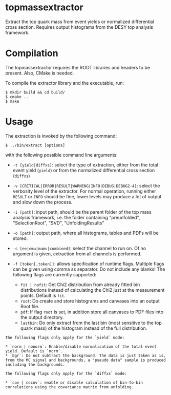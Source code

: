topmassextractor
================

Extract the top quark mass from event yields or normalized differential cross section. Requires output histograms from the DESY top analysis framework.

# Compilation #

The topmassextractor requires the ROOT libraries and headers to be present. Also, CMake is needed.

To compile the extractor library and the executable, run:

  ```
  $ mkdir build && cd build/
  $ cmake ..
  $ make
  ```


# Usage #

The extraction is invoked by the following command:

```
$ ../bin/extract [options]
```

with the following possible command line arguments:

  * `-t [yield|diffxs]`:  select the type of extraction, either from the total event yield (`yield`) or from the normalized differential cross section (`diffxs`)
  * `-v [CRITICAL|ERROR|RESULT|WARNING|INFO|DEBUG|DEBUG2-4]`: select the verbosity level of the extractor. For normal operation, running either `RESULT` or `INFO` should be fine, lower levels may produce a lot of output and slow down the process.
  * `-i [path]`: input path, should be the parent folder of the top mass analysis framework, i.e. the folder containing "preunfolded", "SelectionRoot", "SVD", "UnfoldingResults"
  * `-o [path]`: output path, where all histograms, tables and PDFs will be stored.
  * `-c [ee|emu|mumu|combined]`: select the channel to run on. Of no argument is given, extraction from all channels is performed.
  * `-f [token[,token]]`: allows specification of runtime flags. Multiple flags can be given using comma as separator. Do not include any blanks! The following flags are currently supported:
    
    * `fit | nofit`: Get Chi2 distribution from already fitted bin distributions instead of calculating the Chi2 just at the measurement points. Default is `fit`.
    * `root`: Do create and store histograms and canvases into an output Root file.
    * `pdf`: If flag `root` is set, in addition store all canvases to PDF files into the output directory.
    * `lastbin`: Do only extract from the last bin (most sensitive to the top quark mass) of the histogram instead of the full distribution.

<!-- comment -->
    The following flags only apply for the `yield` mode:

    * `norm | nonorm`: Enable/disable normalisation of the total event yield. Default is `norm`.
    * `bgr`: Do not subtract the background. The data is just taken as is, from the MC signal and backgrounds, a "pseudo data" sample is produced including the backgrounds.

<!-- comment -->
    The following flags only apply for the `diffxs` mode:

    * `cov | nocov`: enable or disable calculation of bin-to-bin correlations using the covariance matrix from unfolding.